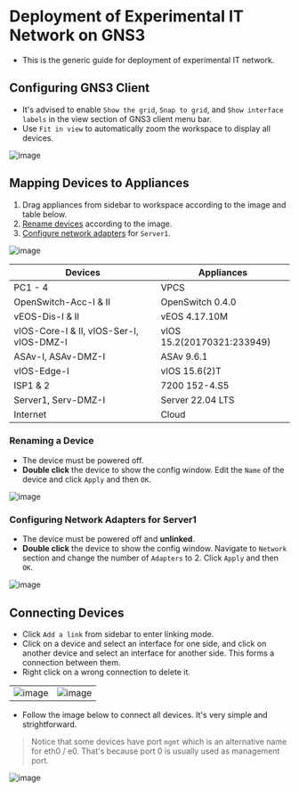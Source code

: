 # Deployment of Experimental IT Network on GNS3

- This is the generic guide for deployment of experimental IT network.

## Configuring GNS3 Client

- It's advised to enable `Show the grid`, `Snap to grid`, and `Show interface labels` in the view section of GNS3 client menu bar.
- Use `Fit in view` to automatically zoom the workspace to display all devices.

![image](https://user-images.githubusercontent.com/69375071/210214869-4f799ce6-8802-4d91-9067-09c19aedb078.png)

## Mapping Devices to Appliances

1. Drag appliances from sidebar to workspace according to the image and table below.
2. [Rename devices](#renaming-a-device) according to the image.
3. [Configure network adapters](#configuring-network-adapters-for-server1) for `Server1`.

![image](https://user-images.githubusercontent.com/69375071/210197317-12a7553f-9dea-4a2c-9336-2f2b721b06b8.png)

| Devices | Appliances |
| --- | --- |
| PC1 - 4 | VPCS |
| OpenSwitch-Acc-I & II | OpenSwitch 0.4.0 |
| vEOS-Dis-I & II | vEOS 4.17.10M |
| vIOS-Core-I & II, vIOS-Ser-I, vIOS-DMZ-I | vIOS 15.2(20170321:233949) |
| ASAv-I, ASAv-DMZ-I | ASAv 9.6.1 |
| vIOS-Edge-I | vIOS 15.6(2)T |
| ISP1 & 2 | 7200 152-4.S5 |
| Server1, Serv-DMZ-I | Server 22.04 LTS |
| Internet | Cloud |

### Renaming a Device

- The device must be powered off.
- **Double click** the device to show the config window. Edit the `Name` of the device and click `Apply` and then `OK`.

![image](https://user-images.githubusercontent.com/69375071/210214902-badc6a04-8f04-4a85-9171-e024460722d2.png)

### Configuring Network Adapters for Server1

- The device must be powered off and **unlinked**.
- **Double click** the device to show the config window. Navigate to `Network` section and change the number of `Adapters` to 2. Click `Apply` and then `OK`.

![image](https://user-images.githubusercontent.com/69375071/210222657-c5b86044-892c-4361-bd01-bb292984a7bb.png)

## Connecting Devices

- Click `Add a link` from sidebar to enter linking mode.
- Click on a device and select an interface for one side, and click on another device and select an interface for another side. This forms a connection between them.
- Right click on a wrong connection to delete it.

|||
|-|-|
|![image](https://user-images.githubusercontent.com/69375071/210214930-29754228-799d-4b3f-82c0-2c9ed049e078.png)|![image](https://user-images.githubusercontent.com/69375071/210214939-7ba60df6-5270-4294-9799-7b48161fa01b.png)|

- Follow the image below to connect all devices. It's very simple and strightforward.
> Notice that some devices have port `mgmt` which is an alternative name for eth0 / e0. That's because port 0 is usually used as management port.

![image](https://user-images.githubusercontent.com/69375071/210222682-ff2e0d4b-101a-4ed2-b300-6f1c98e9e1c8.png)
